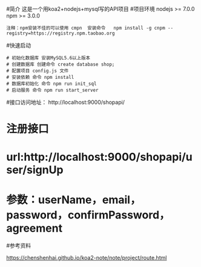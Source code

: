 #简介
    这是一个用koa2+nodejs+mysql写的API项目
#项目环境
    nodejs >= 7.0.0
    npm >= 3.0.0

    注释：npm安装不佳的可以使用 cmpn  安装命令   npm install -g cnpm --registry=https://registry.npm.taobao.org

#快速启动

    # 初始化数据库 安装MySQL5.6以上版本
    # 创建数据库 创建命令 create database shop; 
    # 配置项目 config.js 文件   
    # 安装依赖 命令 npm install
    # 数据库初始化 命令 npm run init_sql
    # 启动服务 命令 npm run start_server

#接口访问地址： http://localhost:9000/shopapi/

# 注册接口

  # url:http://localhost:9000/shopapi/user/signUp
  # 参数：userName，email，password，confirmPassword，agreement





#参考资料

https://chenshenhai.github.io/koa2-note/note/project/route.html